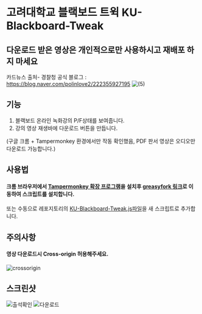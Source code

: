 # 고려대학교 블랙보드 트윅 KU-Blackboard-Tweak

## 다운로드 받은 영상은 개인적으로만 사용하시고 재배포 하지 마세요
카드뉴스 출처- 경찰청 공식 블로그 : https://blog.naver.com/polinlove2/222355927195
![(5)](https://user-images.githubusercontent.com/88672474/229979532-475803ee-ff9c-4142-be75-8f58e40566af.png)


## 기능

1. 블랙보드 온라인 녹화강의 P/F상태를 보여줍니다.
2. 강의 영상 재생바에 다운로드 버튼을 만듭니다.  

(구글 크롬 + Tampermonkey 환경에서만 작동 확인했음, PDF 판서 영상은 오디오만 다운로드 가능합니다.)  


## 사용법

#### 크롬 브라우저에서 [Tampermonkey 확장 프로그램](https://chrome.google.com/webstore/detail/tampermonkey/dhdgffkkebhmkfjojejmpbldmpobfkfo)을 설치후 [greasyfork 링크](https://greasyfork.org/ko/scripts/451425-%EA%B3%A0%EB%A0%A4%EB%8C%80%ED%95%99%EA%B5%90-%EB%B8%94%EB%9E%99%EB%B3%B4%EB%93%9C-%ED%8A%B8%EC%9C%85)로 이동하여 스크립트를 설치합니다.


또는 수동으로 레포지토리의 [KU-Blackboard-Tweak.js파일](https://github.com/medAndro/KU-Blackboard-Tweak/blob/main/KU-Blackboard-Tweak.js)을 새 스크립트로 추가합니다.   
  

## 주의사항

#### 영상 다운로드시 Cross-origin 허용해주세요.
![crossorigin](https://user-images.githubusercontent.com/88672474/229792209-265a9a9d-f574-4957-b02e-bc747cfc3dac.jpg)


## 스크린샷

 ![출석확인](https://user-images.githubusercontent.com/88672474/229791412-93b4a93e-b110-485f-af11-a80fd6f14664.png)
![다운로드](https://user-images.githubusercontent.com/88672474/229791420-e3db7462-5bbf-492c-945f-00fbdeb54abb.gif)
